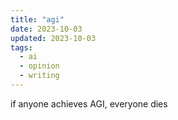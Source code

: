 ```yaml
---
title: "agi"
date: 2023-10-03
updated: 2023-10-03
tags:
  - ai
  - opinion
  - writing
---
```


if anyone achieves AGI, everyone dies
